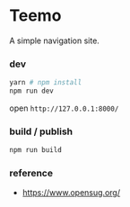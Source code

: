 # Teemo
A simple navigation site.

### dev
```sh
yarn # npm install
npm run dev
```
open `http://127.0.0.1:8000/`

### build / publish
```sh
npm run build
```

### reference
- https://www.opensug.org/
